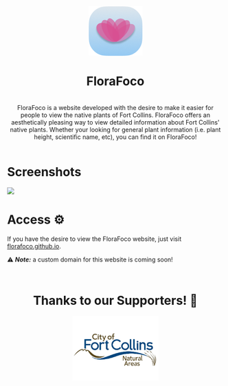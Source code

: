 <div align="center">
  <img src="branding/Logo.png">
  <h1>FloraFoco</h1>
  <br>
  FloraFoco is a website developed with the desire to make it easier for people to view the native plants of Fort Collins. FloraFoco offers an aesthetically pleasing way to view detailed information about Fort Collins' native plants. Whether your looking for general plant information (i.e. plant height, scientific name, etc), you can find it on FloraFoco!
</div>
<br>

<h1>Screenshots</h1>
<img src="branding/Homepage" size="100%">

<br>
<h1>Access ⚙️</h1>

If you have the desire to view the FloraFoco website, just visit [florafoco.github.io](florafoco.github.io).

⚠️ ***Note:*** a custom domain for this website is coming soon!

<br>
<div align="center">
  <h1>Thanks to our Supporters! 🙏</h1>
  <img src="branding/foconaturalareas.png" width="200px">
</div>
